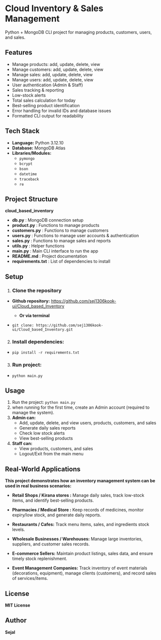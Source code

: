 # Cloud Inventory & Sales Management 
Python + MongoDB CLI project for managing products, customers, users, and sales.

## Features
- Manage products: add, update, delete, view
- Manage customers: add, update, delete, view
- Manage sales: add, update, delete, view
- Manage users: add, update, delete, view
- User authentication (Admin & Staff)
- Sales tracking & reporting
- Low-stock alerts
- Total sales calculation for today
- Best-selling product identification
- Error handling for invalid IDs and database issues
- Formatted CLI output for readability

## Tech Stack
- **Language:** Python 3.12.10
- **Database:** MongoDB Atlas
- **Libraries/Modules:** 
  - `pymongo`
  - `bcrypt`
  - `bson`
  - `datetime`
  - `traceback`
  - `re`

## Project Structure
**cloud_based_inventory**
- **db.py** : MongoDB connection setup
- **product.py** : Functions to manage products
- **customers.py** : Functions to manage customers
- **users.py** : Functions to manage user accounts & authentication
- **sales.py** : Functions to manage sales and reports
- **utils.py** : Helper functions 
- **main.py** : Main CLI interface to run the app
- **README.md** : Project documentation
- **requirements.txt** : List of dependencies to install
  
## Setup

1. ### Clone the repository
  - **Github repository:** https://github.com/sej1306kook-ui/Cloud_based_Inventory
    
    -  **Or via terminal**
      
  - `git clone: https://github.com/sej1306kook-ui/Cloud_based_Inventory.git`
2.  ### Install dependencies:
  - `pip install -r requirements.txt`
3.  ### Run project:
  - `python main.py`
 
## Usage
1. Run the project: `python main.py`
2. when running for the first time, create an Admin account (required to manage the system).
3. **Admin can:**
      - Add, update, delete, and view users, products, customers, and sales
      - Generate daily sales reports
      - Check low stock alerts
      - View best-selling products
4. **Staff can:**
      - View products, customers, and sales
      - Logout/Exit from the main menu

## Real-World Applications
**This project demonstrates how an inventory management system can be used in real business scenarios:**

- **Retail Shops / Kirana stores :** Manage daily sales, track low-stock items, and identify best-selling products.
  
- **Pharmacies / Medical Store :** Keep records of medicines, monitor expiry/low stock, and generate daily reports.
 
- **Restaurants / Cafes:** Track menu items, sales, and ingredients stock levels.
 
- **Wholesale Businesses / Warehouses:** Manage large inventories, suppliers, and customer sales records.
 
- **E-commerce Sellers:** Maintain product listings, sales data, and ensure timely stock replenishment.

- **Event Management Companies:** Track inventory of event materials (decorations, equipment), manage clients (customers), and record sales of services/items.
  
## License
 **MIT License**

## Author
 **Sejal**
